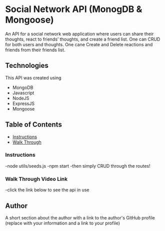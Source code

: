 # Social Network API (MonogDB & Mongoose)

An API for a social network web application where users can share their thoughts, react to friends’ thoughts, and create a friend list. One can CRUD for both users and thoughts. One cane Create and Delete reactions and friends from their friends list.

## Technologies

This API was created using 
* MongoDB
* Javascript
* NodeJS
* ExpressJS
* Mongoose

## Table of Contents

- [Instructions](#instructions)
- [Walk Through](#walkthroughvideolink)




### Instructions
-node utils/seeds.js
-npm start
-then simply CRUD through the routes!

### Walk Through Video Link
-click the link below to see the api in use


## Author

A short section about the author with a link to the author's GitHub profile (replace with your information and a link to your profile)
